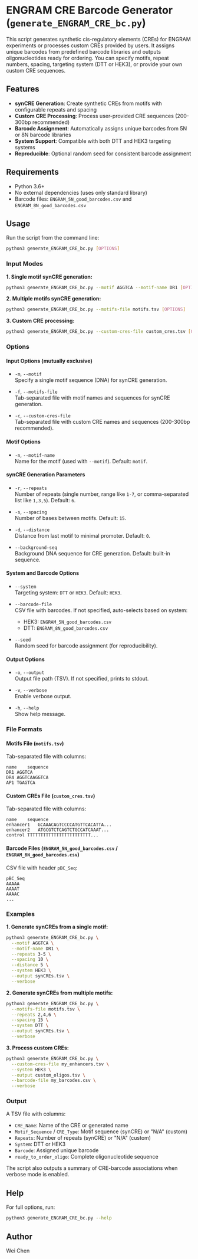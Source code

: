 # ENGRAM CRE Barcode Generator (`generate_ENGRAM_CRE_bc.py`)

This script generates synthetic cis-regulatory elements (CREs) for ENGRAM experiments or processes custom CREs provided by users. It assigns unique barcodes from predefined barcode libraries and outputs oligonucleotides ready for ordering. You can specify motifs, repeat numbers, spacing, targeting system (DTT or HEK3), or provide your own custom CRE sequences.

## Features

- **synCRE Generation**: Create synthetic CREs from motifs with configurable repeats and spacing
- **Custom CRE Processing**: Process user-provided CRE sequences (200-300bp recommended)  
- **Barcode Assignment**: Automatically assigns unique barcodes from 5N or 8N barcode libraries
- **System Support**: Compatible with both DTT and HEK3 targeting systems
- **Reproducible**: Optional random seed for consistent barcode assignment

## Requirements

- Python 3.6+
- No external dependencies (uses only standard library)
- Barcode files: `ENGRAM_5N_good_barcodes.csv` and `ENGRAM_8N_good_barcodes.csv`

## Usage

Run the script from the command line:

```bash
python3 generate_ENGRAM_CRE_bc.py [OPTIONS]
```

### Input Modes

**1. Single motif synCRE generation:**

```bash
python3 generate_ENGRAM_CRE_bc.py --motif AGGTCA --motif-name DR1 [OPTIONS]
```

**2. Multiple motifs synCRE generation:**

```bash
python3 generate_ENGRAM_CRE_bc.py --motifs-file motifs.tsv [OPTIONS]
```

**3. Custom CRE processing:**

```bash
python3 generate_ENGRAM_CRE_bc.py --custom-cres-file custom_cres.tsv [OPTIONS]
```

### Options

#### Input Options (mutually exclusive)
- `-m`, `--motif`  
  Specify a single motif sequence (DNA) for synCRE generation.

- `-f`, `--motifs-file`  
  Tab-separated file with motif names and sequences for synCRE generation.

- `-c`, `--custom-cres-file`  
  Tab-separated file with custom CRE names and sequences (200-300bp recommended).

#### Motif Options
- `-n`, `--motif-name`  
  Name for the motif (used with `--motif`). Default: `motif`.

#### synCRE Generation Parameters
- `-r`, `--repeats`  
  Number of repeats (single number, range like `1-7`, or comma-separated list like `1,3,5`). Default: `6`.

- `-s`, `--spacing`  
  Number of bases between motifs. Default: `15`.

- `-d`, `--distance`  
  Distance from last motif to minimal promoter. Default: `0`.

- `--background-seq`  
  Background DNA sequence for CRE generation. Default: built-in sequence.

#### System and Barcode Options
- `--system`  
  Targeting system: `DTT` or `HEK3`. Default: `HEK3`.

- `--barcode-file`  
  CSV file with barcodes. If not specified, auto-selects based on system:
  - HEK3: `ENGRAM_5N_good_barcodes.csv`
  - DTT: `ENGRAM_8N_good_barcodes.csv`

- `--seed`  
  Random seed for barcode assignment (for reproducibility).

#### Output Options
- `-o`, `--output`  
  Output file path (TSV). If not specified, prints to stdout.

- `-v`, `--verbose`  
  Enable verbose output.

- `-h`, `--help`  
  Show help message.

### File Formats

#### Motifs File (`motifs.tsv`)
Tab-separated file with columns:
```
name	sequence
DR1	AGGTCA
DR4	AGGTCAAGGTCA
AP1	TGAGTCA
```

#### Custom CREs File (`custom_cres.tsv`)  
Tab-separated file with columns:
```
name	sequence
enhancer1	GCAAACAGTCCCCATGTTCACATTA...
enhancer2	ATGCGTCTCAGTCTGCCATCAAAT...
control	TTTTTTTTTTTTTTTTTTTTTTTT...
```

#### Barcode Files (`ENGRAM_5N_good_barcodes.csv` / `ENGRAM_8N_good_barcodes.csv`)
CSV file with header `pBC_Seq`:
```
pBC_Seq
AAAAA
AAAAT
AAAAC
...
```

### Examples

**1. Generate synCREs from a single motif:**
```bash
python3 generate_ENGRAM_CRE_bc.py \
  --motif AGGTCA \
  --motif-name DR1 \
  --repeats 3-5 \
  --spacing 10 \
  --distance 5 \
  --system HEK3 \
  --output synCREs.tsv \
  --verbose
```

**2. Generate synCREs from multiple motifs:**
```bash
python3 generate_ENGRAM_CRE_bc.py \
  --motifs-file motifs.tsv \
  --repeats 2,4,6 \
  --spacing 15 \
  --system DTT \
  --output synCREs.tsv \
  --verbose
```

**3. Process custom CREs:**
```bash
python3 generate_ENGRAM_CRE_bc.py \
  --custom-cres-file my_enhancers.tsv \
  --system HEK3 \
  --output custom_oligos.tsv \
  --barcode-file my_barcodes.csv \
  --verbose
```

### Output

A TSV file with columns:
- `CRE_Name`: Name of the CRE or generated name
- `Motif_Sequence` / `CRE_Type`: Motif sequence (synCRE) or "N/A" (custom)
- `Repeats`: Number of repeats (synCRE) or "N/A" (custom)  
- `System`: DTT or HEK3
- `Barcode`: Assigned unique barcode
- `ready_to_order_oligo`: Complete oligonucleotide sequence

The script also outputs a summary of CRE-barcode associations when verbose mode is enabled.

## Help

For full options, run:
```bash
python3 generate_ENGRAM_CRE_bc.py --help
```

## Author

Wei Chen